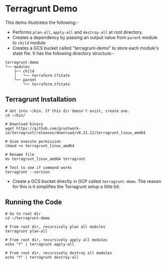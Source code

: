 # Terragrunt Demo

This demo illustrates the following:-

* Performs `plan-all`, `apply-all` and `destroy-all` at root directory.
* Creates a dependency by passing an output value from `parent` module to `child` module.
* Creates a GCS bucket called "terragrunt-demo" to store each module's state file. It has the following directory structure:- 

```
terragrunt-demo                      
└── modules                         
    ├── child                       
    │   └── terraform.tfstate       
    └── parent                      
        └── terraform.tfstate       
```

## Terragrunt Installation

    # Get into ~/bin. If this dir doesn't exist, create one.
    cd ~/bin/

    # Download binary
    wget https://github.com/gruntwork-io/terragrunt/releases/download/v0.21.11/terragrunt_linux_amd64

    # Give execute permission
    chmod +x terragrunt_linux_amd64

    # Rename file
    mv terragrunt_linux_amd64 terragrunt

    # Test to see if command works
    terragrunt --version

* Create a GCS bucket directly in GCP called `terragrunt-demo`. The reason for this is it simplifies the Terragrunt setup a little bit.


## Running the Code

    # Go to root dir
    cd ~/terragrunt-demo

    # From root dir, recursively plan all modules
    terragrunt plan-all

    # From root dir, recursively apply all modules
    echo "Y" | terragrunt apply-all

    # From root dir, recursively destroy all modules
    echo "Y" | terragrunt destroy-all